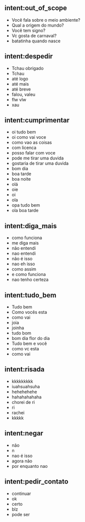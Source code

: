 
## intent:out_of_scope
- Você fala sobre o meio ambiente?
- Qual a origem do mundo?
- Você tem signo?
- Vc gosta de carnaval?
- batatinha quando nasce

## intent:despedir
- Tchau obrigado
- Tchau
- até logo
- até mais
- até breve
- falou, valeu
- flw vlw
- xau

## intent:cumprimentar
- oi tudo bem
- oi como vai voce
- como vao as coisas
- com licenca
- posso falar com voce
- pode me tirar uma duvida
- gostaria de tirar uma duvida
- bom dia
- boa tarde
- boa noite
- olá
- oie
- oi
- ola
- opa tudo bem
- ola boa tarde

## intent:diga_mais
- como funciona
- me diga mais
- não entendi
- nao entendi
- não é isso
- nao eh isso
- como assim
- e como funciona
- nao tenho certeza

## intent:tudo_bem
- Tudo bem
- Como vocês esta
- como vai
- joia
- joinha
- tudo bom
- bom dia flor do dia
- Tudo bem e você
- como vc esta
- como vai

## intent:risada
- kkkkkkkkk
- iuahsuahsuha
- hehehehehe
- hahahahahaha
- chorei de ri
- ri
- rachei
- kkkkk

## intent:negar
- não
- n
- nao é isso
- agora não
- por enquanto nao

## intent:pedir_contato
- continuar
- ok
- certo
- blz
- pode ser

